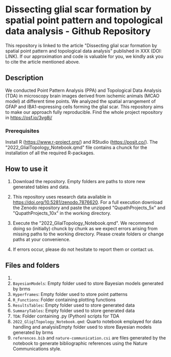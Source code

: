 # Dissecting glial scar formation by spatial point pattern and topological data analysis - Github Repository

This repository is linked to the article "Dissecting glial scar formation by spatial point pattern and topological data analysis" published in XXX (DOI: LINK). If our approximation and code is valuable for you, we kindly ask you to cite the article mentioned above.

## Description

We conducted Point Pattern Analysis (PPA) and Topological Data Analysis (TDA) in microscopy brain images derived from ischemic animals (MCAO model) at different time points. We analyzed the spatial arrangement of GFAP and IBA1-expressing cells forming the glial scar. This repository aims to make our approach fully reproducible. Find the whole project repository in https://osf.io/3vg8j/ 

### Prerequisites

Install R (https://www.r-project.org/) and RStudio (https://posit.co/). The "2022_GlialTopology_Notebook.qmd" file contains a chunck for the installation of all the required R-packages.

## How to use it

1. Download the repository. Empty folders are paths to store new generated tables and data.  

2. This repository uses research data available in https://doi.org/10.5281/zenodo.7876620. For a full execution download the Zenodo repository and paste the unzipped "QupathProjects_5x" and "QupathProjects_10x" in the working directory. 

3. Execute the "2022_GlialTopology_Notebook.qmd". We recommend doing so (initially) chunck by chunk as we expect errors arising from missing paths to the working directory. Please create folders or change paths at your convenience.

4. If errors occur, please do not hesitate to report them or contact us. 

## Files and folders
1. 
2. `BayesianModels`: Empty folder used to store Bayesian models generated by brms 
2. `Hyperframes`: Empty folder used to store point patterns
3. `R_Functions`: Folder containing plotting functions
4. `ResultsTables`: Empty folder used to store generated data 
5. `SummaryTables`: Empty folder used to store generated data 
6. `TDA`: Folder containing .py (Python) scripts for TDA
7. `2022_GliglTopology_Notebook.qmd`: Quarto notebook emplayed for data handling and analysisEmpty folder used to store Bayesian models generated by brms 
8. `references.bib` and `nature-communication.csi` are files generated by the notebook to generate bibliographic references using the Nature Communications style. 
